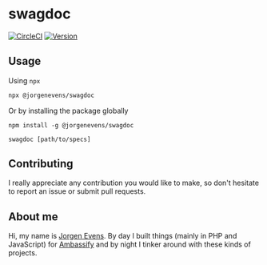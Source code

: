 # swagdoc

[![CircleCI](https://circleci.com/gh/jorgenevens/swagdoc/tree/master.svg?style=shield)](https://circleci.com/gh/jorgenevens/swagdoc/tree/master)
[![Version](https://img.shields.io/node/v/@jorgenevens/swagdoc.svg)](https://npmjs.org/@jorgenevens/swagdoc)

## Usage

Using `npx`

```sh
npx @jorgenevens/swagdoc
```

Or by installing the package globally

```
npm install -g @jorgenevens/swagdoc

swagdoc [path/to/specs]
```

## Contributing

I really appreciate any contribution you would like to make, so don't hesitate to report an issue or submit pull requests.

## About me

Hi, my name is [Jorgen Evens](https://jorgen.evens.eu). By day I built things (mainly in PHP and JavaScript) for [Ambassify](https://ambassify.com) and by night I tinker around with these kinds of projects.